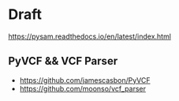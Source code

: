 # Draft
https://pysam.readthedocs.io/en/latest/index.html

## PyVCF && VCF Parser
- https://github.com/jamescasbon/PyVCF
- https://github.com/moonso/vcf_parser
